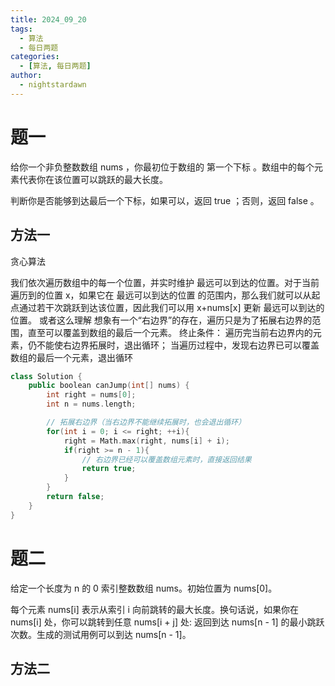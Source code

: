 ```yaml
---
title: 2024_09_20
tags:
  - 算法
  - 每日两题
categories:
  - [算法, 每日两题]
author:
  - nightstardawn
---
```


# 题一

给你一个非负整数数组 nums ，你最初位于数组的 第一个下标 。数组中的每个元素代表你在该位置可以跳跃的最大长度。

判断你是否能够到达最后一个下标，如果可以，返回 true ；否则，返回 false 。

## 方法一

贪心算法

我们依次遍历数组中的每一个位置，并实时维护 最远可以到达的位置。对于当前遍历到的位置 x，如果它在 最远可以到达的位置 的范围内，那么我们就可以从起点通过若干次跳跃到达该位置，因此我们可以用 x+nums[x] 更新 最远可以到达的位置。
或者这么理解
想象有一个“右边界”的存在，遍历只是为了拓展右边界的范围，直至可以覆盖到数组的最后一个元素。
终止条件：
遍历完当前右边界内的元素，仍不能使右边界拓展时，退出循环；
当遍历过程中，发现右边界已可以覆盖数组的最后一个元素，退出循环

```cpp
class Solution {
    public boolean canJump(int[] nums) {
        int right = nums[0];
        int n = nums.length;

        // 拓展右边界（当右边界不能继续拓展时，也会退出循环）
        for(int i = 0; i <= right; ++i){
            right = Math.max(right, nums[i] + i);
            if(right >= n - 1){
                // 右边界已经可以覆盖数组元素时，直接返回结果
                return true;
            }
        }
        return false;
    }
}
```

# 题二

给定一个长度为 n 的 0 索引整数数组 nums。初始位置为 nums[0]。

每个元素 nums[i] 表示从索引 i 向前跳转的最大长度。换句话说，如果你在 nums[i] 处，你可以跳转到任意 nums[i + j] 处:
返回到达 nums[n - 1] 的最小跳跃次数。生成的测试用例可以到达 nums[n - 1]。

## 方法二
